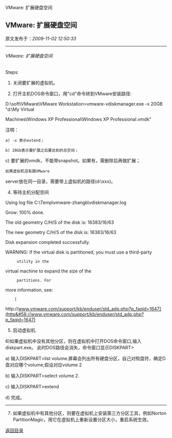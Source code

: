 VMware: 扩展硬盘空间
## VMware: 扩展硬盘空间

 原文发布于：*2009-11-02 12:50:33*

*******************************************************************

###### VMware&#58; 扩展硬盘空间

Steps&#58;

1)  关闭要扩展的虚拟机。

2)  打开主机DOS命令窗口，用"cd"命令转到VMware安装路径&#58;

D&#58;\soft\VMware\VMware
Workstation>vmware-vdiskmanager.exe -x 20GB
"d&#58;\My Virtual

Machines\Windows XP Professional\Windows XP
Professional.vmdk"

注明：  

    a) -x 表示extend；

    b) 20Gb表示要扩展之后要达到的总空间；

   c)
要扩展的vmdk，不能带snapshot。如果有，需删除后再做扩展；

    如果虚拟机没有跟VMware
server放在同一目录，需要带上虚拟机的路径(d&#58;\xxx)。

4) 等待主机分配空间

Using log file
C&#58;\Temp\vmware-zhangb\vdiskmanager.log

  Grow&#58; 100% done.

The old geometry C/H/S of the disk is&#58;
16383/16/63

The new geometry C/H/S of the disk is&#58;
16383/16/63

Disk expansion completed successfully.

WARNING&#58; If the virtual disk is partitioned, you
must use a third-party

         utility in the
virtual machine to expand the size of the

         partitions. For
more information, see&#58;

        [
http&#58;//www.vmware.com/support/kb/enduser/std_adp.php?p_faqid=1647](http&#58;//www.vmware.com/support/kb/enduser/std_adp.php?p_faqid=1647)

5) 启动虚拟机.

6)如果虚拟机中没有其他分区，则在虚拟机中打开DOS命令窗口,输入diskpart.exe。
此时DOS路径会消失，命令窗口显示DISKPART>

a) 输入DISKPART>list
volume.屏幕会列出所有硬盘分区，自己对照盘符，确定D盘对应哪个volume,假设对应volume 2

b) 输入DISKPART>select volume 2.

c) 输入DISKPART>extend

d) 完成。

****************************************************************

7) 如果虚拟机中有其他分区，则要在虚拟机上安装第三方分区工具，例如Norton
PartitionMagic，用它在虚拟机上重新设置分区大小，重启系统生效。

[返回目录](index.html)
